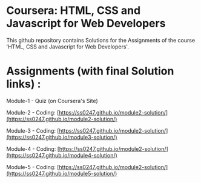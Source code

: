 # Coursera: HTML, CSS and Javascript for Web Developers
This github repository contains Solutions for the Assignments of the course 'HTML, CSS and Javascript for Web Developers'.

# Assignments (with final Solution links) :
Module-1 - Quiz (on Coursera's Site)

Module-2 - Coding: [https://ss0247.github.io/module2-solution/](https://ss0247.github.io/module2-solution/)

Module-3 - Coding: [https://ss0247.github.io/module2-solution/](https://ss0247.github.io/module3-solution/)

Module-4 - Coding: [https://ss0247.github.io/module2-solution/](https://ss0247.github.io/module4-solution/)

Module-5 - Coding: [https://ss0247.github.io/module2-solution/](https://ss0247.github.io/module5-solution/)

